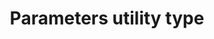 ---
title: "Parameters utility type"
description: "The Parameters utility type lets you get the parameters of a function type."
dependencies: ["passing-generics-to-types"]
link: "https://www.typescriptlang.org/docs/handbook/utility-types.html#parameterstype"
---
